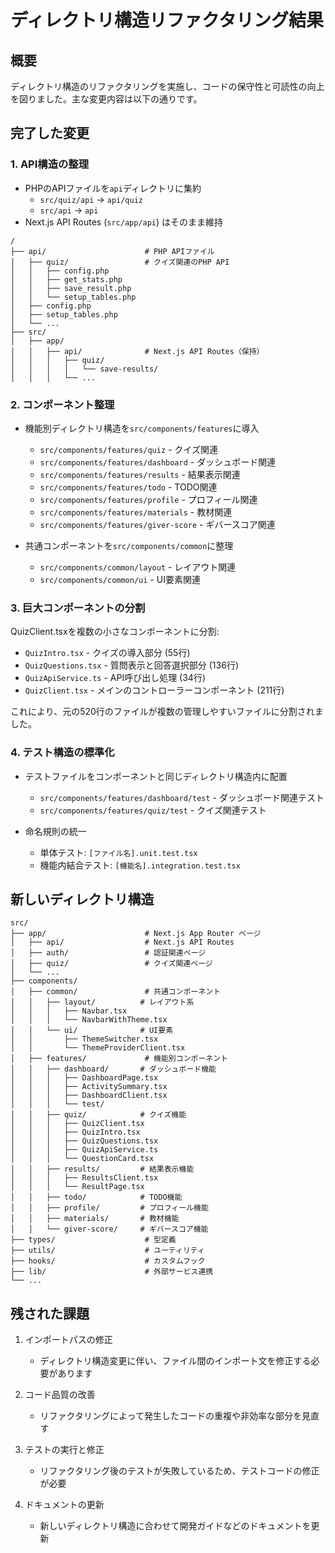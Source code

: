 # ディレクトリ構造リファクタリング結果

## 概要

ディレクトリ構造のリファクタリングを実施し、コードの保守性と可読性の向上を図りました。主な変更内容は以下の通りです。

## 完了した変更

### 1. API構造の整理

- PHPのAPIファイルを`api`ディレクトリに集約
  - `src/quiz/api` → `api/quiz`
  - `src/api` → `api`
- Next.js API Routes (`src/app/api`) はそのまま維持

```
/
├── api/                      # PHP APIファイル
│   ├── quiz/                 # クイズ関連のPHP API
│   │   ├── config.php
│   │   ├── get_stats.php
│   │   ├── save_result.php
│   │   └── setup_tables.php
│   ├── config.php
│   ├── setup_tables.php
│   └── ...
├── src/
│   ├── app/
│   │   ├── api/              # Next.js API Routes（保持）
│   │   │   ├── quiz/
│   │   │   │   └── save-results/
│   │   │   └── ...
```

### 2. コンポーネント整理

- 機能別ディレクトリ構造を`src/components/features`に導入
  - `src/components/features/quiz` - クイズ関連
  - `src/components/features/dashboard` - ダッシュボード関連
  - `src/components/features/results` - 結果表示関連
  - `src/components/features/todo` - TODO関連
  - `src/components/features/profile` - プロフィール関連
  - `src/components/features/materials` - 教材関連
  - `src/components/features/giver-score` - ギバースコア関連

- 共通コンポーネントを`src/components/common`に整理
  - `src/components/common/layout` - レイアウト関連
  - `src/components/common/ui` - UI要素関連

### 3. 巨大コンポーネントの分割

QuizClient.tsxを複数の小さなコンポーネントに分割:
- `QuizIntro.tsx` - クイズの導入部分 (55行)
- `QuizQuestions.tsx` - 質問表示と回答選択部分 (136行)
- `QuizApiService.ts` - API呼び出し処理 (34行)
- `QuizClient.tsx` - メインのコントローラーコンポーネント (211行)

これにより、元の520行のファイルが複数の管理しやすいファイルに分割されました。

### 4. テスト構造の標準化

- テストファイルをコンポーネントと同じディレクトリ構造内に配置
  - `src/components/features/dashboard/test` - ダッシュボード関連テスト
  - `src/components/features/quiz/test` - クイズ関連テスト

- 命名規則の統一
  - 単体テスト: `[ファイル名].unit.test.tsx`
  - 機能内結合テスト: `[機能名].integration.test.tsx`

## 新しいディレクトリ構造

```
src/
├── app/                      # Next.js App Router ページ
│   ├── api/                  # Next.js API Routes
│   ├── auth/                 # 認証関連ページ
│   ├── quiz/                 # クイズ関連ページ
│   └── ...
├── components/
│   ├── common/               # 共通コンポーネント
│   │   ├── layout/          # レイアウト系
│   │   │   ├── Navbar.tsx
│   │   │   └── NavbarWithTheme.tsx
│   │   └── ui/              # UI要素
│   │       ├── ThemeSwitcher.tsx
│   │       └── ThemeProviderClient.tsx
│   ├── features/             # 機能別コンポーネント
│   │   ├── dashboard/       # ダッシュボード機能
│   │   │   ├── DashboardPage.tsx
│   │   │   ├── ActivitySummary.tsx
│   │   │   ├── DashboardClient.tsx
│   │   │   └── test/
│   │   ├── quiz/            # クイズ機能
│   │   │   ├── QuizClient.tsx
│   │   │   ├── QuizIntro.tsx
│   │   │   ├── QuizQuestions.tsx
│   │   │   ├── QuizApiService.ts
│   │   │   └── QuestionCard.tsx
│   │   ├── results/         # 結果表示機能
│   │   │   ├── ResultsClient.tsx
│   │   │   └── ResultPage.tsx
│   │   ├── todo/            # TODO機能
│   │   ├── profile/         # プロフィール機能
│   │   ├── materials/       # 教材機能
│   │   └── giver-score/     # ギバースコア機能
├── types/                    # 型定義
├── utils/                    # ユーティリティ
├── hooks/                    # カスタムフック
├── lib/                      # 外部サービス連携
└── ...
```

## 残された課題

1. インポートパスの修正
   - ディレクトリ構造変更に伴い、ファイル間のインポート文を修正する必要があります

2. コード品質の改善
   - リファクタリングによって発生したコードの重複や非効率な部分を見直す

3. テストの実行と修正
   - リファクタリング後のテストが失敗しているため、テストコードの修正が必要

4. ドキュメントの更新
   - 新しいディレクトリ構造に合わせて開発ガイドなどのドキュメントを更新 